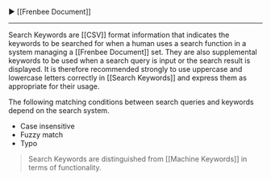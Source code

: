 ▶ [[Frenbee Document]]

---

Search Keywords are [[CSV]] format information that indicates the keywords to be searched for when a human uses a search function in a system managing a [[Frenbee Document]] set. They are also supplemental keywords to be used when a search query is input or the search result is displayed. It is therefore recommended strongly to use uppercase and lowercase letters correctly in [[Search Keywords]] and express them as appropriate for their usage.

The following matching conditions between search queries and keywords depend on the search system.
* Case insensitive
* Fuzzy match
* Typo

> Search Keywords are distinguished from [[Machine Keywords]] in terms of functionality.
